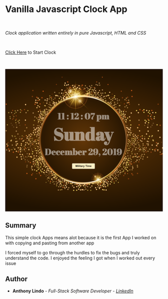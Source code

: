 <h1>Vanilla Javascript Clock App</h1>
<br>
<p><em>Clock application written entirely in pure Javascript, HTML and CSS</em></p>
<br>
<p><a href="https://alindobx.github.io/clock-app/index.html">Click Here</a> to Start Clock</p>
<br>
<p><img src="https://raw.githubusercontent.com/alindobx/clock-app/master/img/clock-img.png" style="max-width:100;"></p>
<h2>Summary</h2>
<p>This simple clock Apps means alot because it is the first App I worked on with copying and pasting from another app</p>
<p>I forced myself to go through the hurdles to fix the bugs and truly understand the code. I enjoyed the feeling I got when
I worked out every issue</p>
<h2>Author</h2>
<ul>
  <li><strong>Anthony Lindo</strong> - <em>Full-Stack Software Developer - <a href="https://www.linkedin.com/in/anthony-lindo/">LinkedIn</a></li>
</ul>
